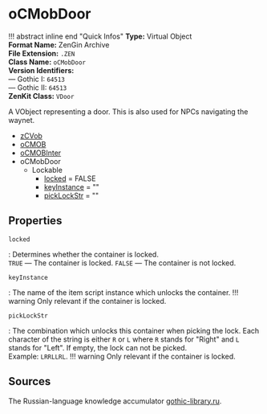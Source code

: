 # oCMobDoor

!!! abstract inline end "Quick Infos"
    **Type:** Virtual Object<br/>
    **Format Name:** ZenGin Archive<br/>
    **File Extension:** `.ZEN`<br/>
    **Class Name:** `oCMobDoor`<br/>
    **Version Identifiers:**<br />
    — Gothic I: `64513`<br/>
    — Gothic II: `64513`<br/>
    **ZenKit Class:** `VDoor`

A VObject representing a door. This is also used for NPCs navigating the waynet.

<ul class="sp-list">
    <li class="sp-type"><a href="../zCVob/">zCVob</a></li>
    <li class="sp-type"><a href="../oCMOB/">oCMOB</a></li>
    <li class="sp-type"><a href="../oCMOBInter/">oCMOBInter</a></li>
    <li class="sp-type">
        <span>oCMobDoor</span>
        <ul class="sp-list">
            <li class="sp-folder">
                <span>Lockable</span>
                <ul class="sp-list">
                    <li class="sp-bool"><a href="#locked">locked</a> = FALSE</li>
                    <li class="sp-string"><a href="#keyInstance">keyInstance</a> = ""</li>
                    <li class="sp-string"><a href="#pickLockStr">pickLockStr</a> = ""</li>
                </ul>
            </li>
        </ul>
    </li>
</ul>

## Properties

<a name="locked" class="t-bool"></a> `locked`

:   Determines whether the container is locked.
    <br/>`TRUE` — The container is locked. `FALSE` — The container is not locked.

<a name="keyInstance" class="t-str"></a> `keyInstance`

:   The name of the item script instance which unlocks the container.
    !!! warning
        Only relevant if the container is locked.

<a name="pickLockStr" class="t-str"></a> `pickLockStr`

:   The combination which unlocks this container when picking the lock. Each character of the string is either `R` or
    `L` where `R` stands for "Right" and `L` stands for "Left". If empty, the lock can not be picked.
    <br />Example: `LRRLLRL`.
    !!! warning
        Only relevant if the container is locked.

## Sources

The Russian-language knowledge accumulator [gothic-library.ru](http://www.gothic-library.ru/publ/ocmobdoor/1-1-0-510).
